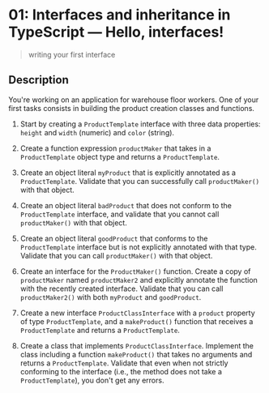 # 01: Interfaces and inheritance in TypeScript &mdash; Hello, interfaces!
> writing your first interface

## Description

You're working on an application for warehouse floor workers. One of your first tasks consists in building the product creation classes and functions.

1. Start by creating a `ProductTemplate` interface with three data properties: `height` and `width` (numeric) and `color` (string).

2. Create a function expression `productMaker` that takes in a `ProductTemplate` object type and returns a `ProductTemplate`.

3. Create an object literal `myProduct` that is explicitly annotated as a `ProductTemplate`. Validate that you can successfully call `productMaker()` with that object.

4. Create an object literal `badProduct` that does not conform to the `ProductTemplate` interface, and validate that you cannot call `productMaker()` with that object.

5. Create an object literal `goodProduct` that conforms to the `ProductTemplate` interface but is not explicitly annotated with that type. Validate that you can call `productMaker()` with that object.

6. Create an interface for the `ProductMaker()` function. Create a copy of `productMaker` named `productMaker2` and explicitly annotate the function with the recently created interface. Validate that you can call `productMaker2()` with both `myProduct` and `goodProduct`.

7. Create a new interface `ProductClassInterface` with a `product` property of type `ProductTemplate`, and a `makeProduct()` function that receives a `ProductTemplate` and returns a `ProductTemplate`.

8. Create a class that implements `ProductClassInterface`. Implement the class including a function `makeProduct()` that takes no arguments and returns a `ProductTemplate`. Validate that even when not strictly conforming to the interface (i.e., the method does not take a `ProductTemplate`), you don't get any errors.